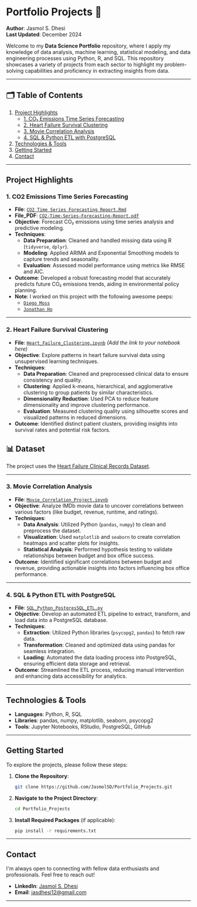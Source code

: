 # Portfolio Projects 🎯
**Author**: Jasmol S. Dhesi  
**Last Updated**: December 2024

Welcome to my **Data Science Portfolio** repository, where I apply my knowledge of data analysis, machine learning, statistical modeling, and data engineering processes using Python, R, and SQL. This repository showcases a variety of projects from each sector to highlight my problem-solving capabilities and proficiency in extracting insights from data.

---

## 🗂️ Table of Contents
1. [Project Highlights](#project-highlights)
    + [1. CO₂ Emissions Time Series Forecasting](#1-co2-emissions-time-series-forecasting)
    + [2. Heart Failure Survival Clustering](#2-heart-failure-survival-clustering)
    + [3. Movie Correlation Analysis](#3-movie-correlation-analysis)
    + [4. SQL & Python ETL with PostgreSQL](#4-sql--python-etl-with-postgresql)
2. [Technologies & Tools](#technologies--tools)
3. [Getting Started](#getting-started)
4. [Contact](#contact)

---

## Project Highlights

### 1. CO2 Emissions Time Series Forecasting
- **File**: [`CO2 Time Series Forecasting Report.Rmd`](https://github.com/JasmolSD/Portfolio_Projects/blob/main/CO2%20Emissions%20Time%20Series%20Modelling/CO2%20Time%20Series%20Forecasting%20Report.Rmd)
- **File_PDF**: [`CO2-Time-Series-Forecasting-Report.pdf`](https://github.com/JasmolSD/Portfolio_Projects/blob/main/CO2%20Emissions%20Time%20Series%20Modelling/CO2-Time-Series-Forecasting-Report.pdf)
- **Objective**: Forecast CO₂ emissions using time series analysis and predictive modeling.
- **Techniques**:
  - **Data Preparation**: Cleaned and handled missing data using R (`tidyverse`, `dplyr`).
  - **Modeling**: Applied ARIMA and Exponential Smoothing models to capture trends and seasonality.
  - **Evaluation**: Assessed model performance using metrics like RMSE and AIC.
- **Outcome**: Developed a robust forecasting model that accurately predicts future CO₂ emissions trends, aiding in environmental policy planning.
- **Note**: I worked on this project with the following awesome peeps:
  - [`Diego Moss`](https://github.com/Mossd-2)
  - [`Jonathan Ho`](https://github.com/jonathanhorx)

---

### 2. Heart Failure Survival Clustering
- **File**: [`Heart_Failure_Clustering.ipynb`](#) *(Add the link to your notebook here)*
- **Objective**: Explore patterns in heart failure survival data using unsupervised learning techniques.
- **Techniques**:
  - **Data Preparation**: Cleaned and preprocessed clinical data to ensure consistency and quality.
  - **Clustering**: Applied k-means, hierarchical, and agglomerative clustering to group patients by similar characteristics.
  - **Dimensionality Reduction**: Used PCA to reduce feature dimensionality and improve clustering performance.
  - **Evaluation**: Measured clustering quality using silhouette scores and visualized patterns in reduced dimensions.
- **Outcome**: Identified distinct patient clusters, providing insights into survival rates and potential risk factors.

## 📊 Dataset
The project uses the [Heart Failure Clinical Records Dataset](https://archive.ics.uci.edu/dataset/519/heart+failure+clinical+records).

---

### 3. Movie Correlation Analysis
- **File**: [`Movie_Correlation_Project.ipynb`](https://github.com/JasmolSD/Portfolio_Projects/blob/main/Movie_Correlation_Project.ipynb)
- **Objective**: Analyze IMDb movie data to uncover correlations between various factors (like budget, revenue, runtime, and ratings).
- **Techniques**: 
  - **Data Analysis**: Utilized Python (`pandas`, `numpy`) to clean and preprocess the dataset.
  - **Visualization**: Used `matplotlib` and `seaborn` to create correlation heatmaps and scatter plots for insights.
  - **Statistical Analysis**: Performed hypothesis testing to validate relationships between budget and box office success.
- **Outcome**: Identified significant correlations between budget and revenue, providing actionable insights into factors influencing box office performance.

---

### 4. SQL & Python ETL with PostgreSQL
- **File**: [`SQL_Python_PostgresSQL_ETL.py`](https://github.com/JasmolSD/Portfolio_Projects/blob/main/SQL_Python_PostgresSQL_ETL.py)
- **Objective**: Develop an automated ETL pipeline to extract, transform, and load data into a PostgreSQL database.
- **Techniques**: 
  - **Extraction**: Utilized Python libraries (`psycopg2`, `pandas`) to fetch raw data.
  - **Transformation**: Cleaned and optimized data using pandas for seamless integration.
  - **Loading**: Automated the data loading process into PostgreSQL, ensuring efficient data storage and retrieval.
- **Outcome**: Streamlined the ETL process, reducing manual intervention and enhancing data accessibility for analytics.

---

## Technologies & Tools
- **Languages**: Python, R, SQL
- **Libraries**: pandas, numpy, matplotlib, seaborn, psycopg2
- **Tools**: Jupyter Notebooks, RStudio, PostgreSQL, GitHub

---

## Getting Started

To explore the projects, please follow these steps:

1. **Clone the Repository**:
    ```bash
    git clone https://github.com/JasmolSD/Portfolio_Projects.git
    ```
2. **Navigate to the Project Directory**:
    ```bash
    cd Portfolio_Projects
    ```
3. **Install Required Packages** (if applicable):
    ```bash
    pip install -r requirements.txt
    ```

---

## Contact

I'm always open to connecting with fellow data enthusiasts and professionals. Feel free to reach out!

- **LinkedIn**: [Jasmol S. Dhesi](https://www.linkedin.com/in/jasmol-dhesi/)
- **Email**: [jasdhesi12@gmail.com](jasdhesi12@gmail.com)

---
